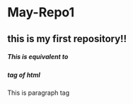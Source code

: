 # May-Repo1
## this is my first repository!!
##### This is equivalent to <h5> tag of html
This is paragraph tag <p>
  
